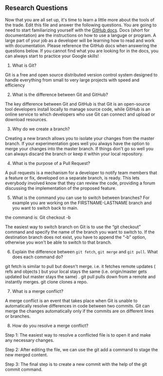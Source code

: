 ## Research Questions 

Now that you are all set up, it's time to learn a little more about the tools of the trade. Edit this file and answer the following questions. You are going to need to start familiarizing yourself with the [GitHub docs](https://docs.github.com/en). Docs (short for documentation) are the instructions on how to use a languge or program. A large part of your job as a developer will be learning how to read and work with documentation. Please reference the GitHub docs when answering the questions below. If you cannot find what you are looking for in the docs, you can always start to practice your Google skills!


1. What is Git?

Git is a free and open source distributed version control system designed to handle everything from small to very large projects with speed and efficiency


2. What is the difference between Git and GitHub?

The key difference between Git and GitHub is that Git is an open-source tool developers install locally to manage source code, while GitHub is an online service to which developers who use Git can connect and upload or download resources.


3. Why do we create a branch?

Creating a new branch allows you to isolate your changes from the master branch. If your experimentation goes well you always have the option to merge your changes into the master branch. If things don't go so well you can always discard the branch or keep it within your local repository.


4. What is the purpose of a Pull Request?

A pull requests is a mechanism for a developer to notify team members that a feature or fix, developed on a separate branch, is ready. This lets everybody involved know that they can review the code, providing a forum discussing the implementation of the proposed feature.


5. What is the command you can use to switch between branches? For example you are working on the FIRSTNAME-LASTNAME branch and you want to switch back to main. 

the command is: Git checkout -b

The easiest way to switch branch on Git is to use the “git checkout” command and specify the name of the branch you want to switch to. If the destination branch does not exist, you have to append the “-b” option, otherwise you won't be able to switch to that branch.

6. Explain the difference between `git fetch`, `git merge` and `git pull`. What does each command do?

git fetch is similar to pull but doesn't merge. i.e. it fetches remote updates ( refs and objects ) but your local stays the same (i.e. origin/master gets updated but master stays the same) . git pull pulls down from a remote and instantly merges. git clone clones a repo.


7. What is a merge conflict?

A merge conflict is an event that takes place when Git is unable to automatically resolve differences in code between two commits. Git can merge the changes automatically only if the commits are on different lines or branches.


8. How do you resolve a merge conflict?

Step 1:
The easiest way to resolve a conflicted file is to open it and make any necessary changes.

Step 2:
After editing the file, we can use the git add a command to stage the new merged content.

Step 3:
The final step is to create a new commit with the help of the git commit command.